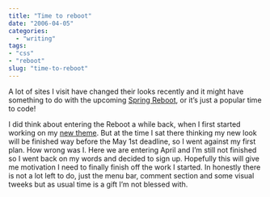 ```yaml
---
title: "Time to reboot"
date: "2006-04-05"
categories:
  - "writing"
tags:
- "css"
- "reboot"
slug: "time-to-reboot"
---
```


A lot of sites I visit have changed their looks recently and it might have something to do with the upcoming [Spring Reboot][1], or it’s just a popular time to code!

I did think about entering the Reboot a while back, when I first started working on my [new theme][2]. But at the time I sat there thinking my new look will be finished way before the May 1st deadline, so I went against my first plan. How wrong was I.
Here we are entering April and I’m still not finished so I went back on my words and decided to sign up. Hopefully this will give me motivation I need to finally finish off the work I started. In honestly there is not a lot left to do, just the menu bar, comment section and some visual tweeks but as usual time is a gift I’m not blessed with.

[1]:	https://www.cssreboot.com/
[2]:	https://adamchamberlin.info/2006/02/a-theme-is-born/